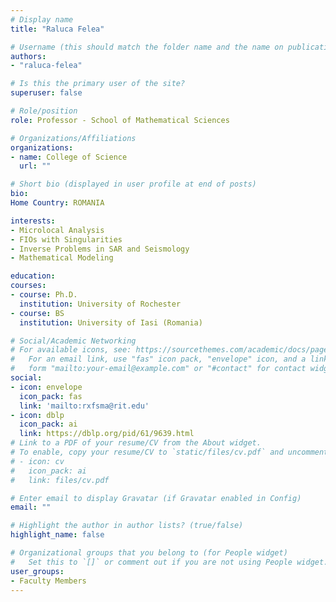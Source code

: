 ```yaml
---
# Display name
title: "Raluca Felea"

# Username (this should match the folder name and the name on publications)
authors:
- "raluca-felea"

# Is this the primary user of the site?
superuser: false

# Role/position
role: Professor - School of Mathematical Sciences

# Organizations/Affiliations
organizations:
- name: College of Science
  url: ""

# Short bio (displayed in user profile at end of posts)
bio: 
Home Country: ROMANIA

interests:
- Microlocal Analysis
- FIOs with Singularities
- Inverse Problems in SAR and Seismology
- Mathematical Modeling

education:
courses:
- course: Ph.D.
  institution: University of Rochester
- course: BS
  institution: University of Iasi (Romania)

# Social/Academic Networking
# For available icons, see: https://sourcethemes.com/academic/docs/page-builder/#icons
#   For an email link, use "fas" icon pack, "envelope" icon, and a link in the
#   form "mailto:your-email@example.com" or "#contact" for contact widget.
social:
- icon: envelope
  icon_pack: fas
  link: 'mailto:rxfsma@rit.edu'
- icon: dblp
  icon_pack: ai
  link: https://dblp.org/pid/61/9639.html
# Link to a PDF of your resume/CV from the About widget.
# To enable, copy your resume/CV to `static/files/cv.pdf` and uncomment the lines below.
# - icon: cv
#   icon_pack: ai
#   link: files/cv.pdf

# Enter email to display Gravatar (if Gravatar enabled in Config)
email: ""

# Highlight the author in author lists? (true/false)
highlight_name: false

# Organizational groups that you belong to (for People widget)
#   Set this to `[]` or comment out if you are not using People widget.
user_groups:
- Faculty Members
---
```

